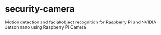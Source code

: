 # security-camera
Motion detection and facial/object recognition for Raspberry Pi and NVIDIA Jetson nano using Raspberry Pi Camera 
